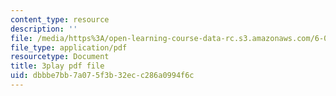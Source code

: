 ```yaml
---
content_type: resource
description: ''
file: /media/https%3A/open-learning-course-data-rc.s3.amazonaws.com/6-00-introduction-to-computer-science-and-programming-fall-2008/dbbbe7bb7a075f3b32ecc286a0994f6c_SuOIpJnn888.pdf
file_type: application/pdf
resourcetype: Document
title: 3play pdf file
uid: dbbbe7bb-7a07-5f3b-32ec-c286a0994f6c
---
```

